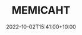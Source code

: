 ---
date: 2022-10-02T15:41:00+10:00
description: A light bulb fixture attaches the wheel to the stool.
draft: false
icon: 2022-10-02-memicaht.png
language: en
title: MEMICAHT
link: https://www.instagram.com/p/CjLi27Kr22c

---